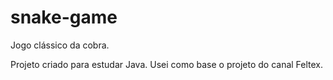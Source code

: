 # snake-game
Jogo clássico da cobra.

Projeto criado para estudar Java. Usei como base o projeto do canal Feltex. 
